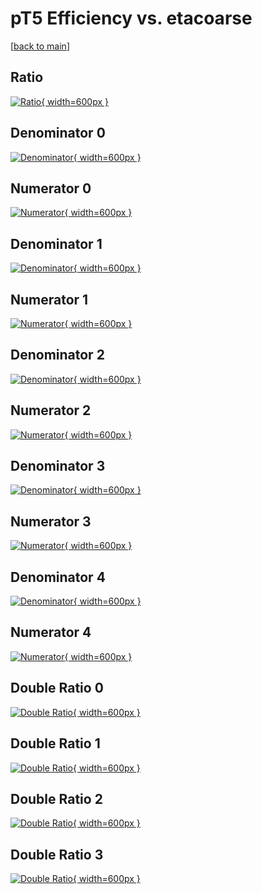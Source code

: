 # pT5 Efficiency vs. etacoarse

[[back to main](./)]



## Ratio

[![Ratio](../mtv/var/pT5_loweta_13_0_eff_etacoarse.png){ width=600px }](../mtv/var/pT5_loweta_13_0_eff_etacoarse.pdf)

## Denominator 0

[![Denominator](../mtv/den/pT5_loweta_13_0_eff_etacoarse_den0.png){ width=600px }](../mtv/den/pT5_loweta_13_0_eff_etacoarse_den0.pdf)

## Numerator 0

[![Numerator](../mtv/num/pT5_loweta_13_0_eff_etacoarse_num0.png){ width=600px }](../mtv/num/pT5_loweta_13_0_eff_etacoarse_num0.pdf)

## Denominator 1

[![Denominator](../mtv/den/pT5_loweta_13_0_eff_etacoarse_den1.png){ width=600px }](../mtv/den/pT5_loweta_13_0_eff_etacoarse_den1.pdf)

## Numerator 1

[![Numerator](../mtv/num/pT5_loweta_13_0_eff_etacoarse_num1.png){ width=600px }](../mtv/num/pT5_loweta_13_0_eff_etacoarse_num1.pdf)

## Denominator 2

[![Denominator](../mtv/den/pT5_loweta_13_0_eff_etacoarse_den2.png){ width=600px }](../mtv/den/pT5_loweta_13_0_eff_etacoarse_den2.pdf)

## Numerator 2

[![Numerator](../mtv/num/pT5_loweta_13_0_eff_etacoarse_num2.png){ width=600px }](../mtv/num/pT5_loweta_13_0_eff_etacoarse_num2.pdf)

## Denominator 3

[![Denominator](../mtv/den/pT5_loweta_13_0_eff_etacoarse_den3.png){ width=600px }](../mtv/den/pT5_loweta_13_0_eff_etacoarse_den3.pdf)

## Numerator 3

[![Numerator](../mtv/num/pT5_loweta_13_0_eff_etacoarse_num3.png){ width=600px }](../mtv/num/pT5_loweta_13_0_eff_etacoarse_num3.pdf)

## Denominator 4

[![Denominator](../mtv/den/pT5_loweta_13_0_eff_etacoarse_den4.png){ width=600px }](../mtv/den/pT5_loweta_13_0_eff_etacoarse_den4.pdf)

## Numerator 4

[![Numerator](../mtv/num/pT5_loweta_13_0_eff_etacoarse_num4.png){ width=600px }](../mtv/num/pT5_loweta_13_0_eff_etacoarse_num4.pdf)

## Double Ratio 0

[![Double Ratio](../mtv/ratio/pT5_loweta_13_0_eff_etacoarse_ratio0.png){ width=600px }](../mtv/ratio/pT5_loweta_13_0_eff_etacoarse_ratio0.pdf)

## Double Ratio 1

[![Double Ratio](../mtv/ratio/pT5_loweta_13_0_eff_etacoarse_ratio1.png){ width=600px }](../mtv/ratio/pT5_loweta_13_0_eff_etacoarse_ratio1.pdf)

## Double Ratio 2

[![Double Ratio](../mtv/ratio/pT5_loweta_13_0_eff_etacoarse_ratio2.png){ width=600px }](../mtv/ratio/pT5_loweta_13_0_eff_etacoarse_ratio2.pdf)

## Double Ratio 3

[![Double Ratio](../mtv/ratio/pT5_loweta_13_0_eff_etacoarse_ratio3.png){ width=600px }](../mtv/ratio/pT5_loweta_13_0_eff_etacoarse_ratio3.pdf)

